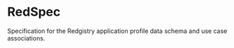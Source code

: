 # RedSpec
Specification for the Redgistry application profile data schema and use case associations.
